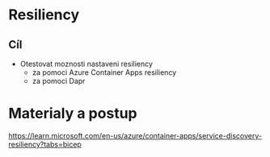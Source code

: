 # Resiliency

## Cíl
- Otestovat moznosti nastaveni resiliency
    - za pomoci Azure Container Apps resiliency
    - za pomoci Dapr

# Materialy a postup

https://learn.microsoft.com/en-us/azure/container-apps/service-discovery-resiliency?tabs=bicep